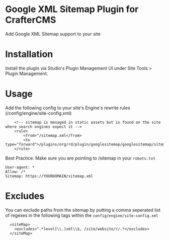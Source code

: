 # Google XML Sitemap Plugin for CrafterCMS

Add Google XML Sitemap support to your site

# Installation

Install the plugin via Studio's Plugin Management UI under Site Tools > Plugin Management.

# Usage

Add the following config to your site's Engine's rewrite rules (/config/engine/site-config.xml)
```
    <!-- sitemap is managed in static assets but is found on the site where search engines expect it -->
    <rule>
        <from>^/sitemap.xml</from>
        <to type="forward">/plugins/org/rd/plugin/googlesitemap/googlesitemap/sitemap</to>
    </rule>

```

Best Practice: Make sure you are pointing to /sitemap in your `robots.txt`
```
User-agent: *
Allow: /*
Sitemap: https://YOURDOMAIN/sitemap.xml
```

# Excludes
You can exclude paths from the sitemap by putting a comma seperated list of regexes in the following tags within the `config/engine/site-config.xml`

```
  <siteMap> 
    <excludes>^.*level[\\.]xml\\$, /site/website/r/.*</excludes> 
  </siteMap> 
```

